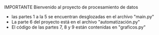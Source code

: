 IMPORTANTE
Bienvenido al proyecto de procesamiento de datos

* las partes 1 a la 5 se encuentran desglozadas en el archivo "main.py"
* La parte 6 del proyecto está en el archivo "automatización.py"
* El código de las partes 7, 8 y 9 están contenidas en "graficos.py"

